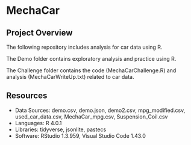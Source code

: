 # MechaCar

## Project Overview
The following repository includes analysis for car data using R.

The Demo folder contains exploratory analysis and practice using R.

The Challenge folder contains the code (MechaCarChallenge.R) and analysis (MechaCarWriteUp.txt) related to car data.

## Resources
* Data Sources: demo.csv, demo.json, demo2.csv, mpg_modified.csv, used_car_data.csv, MechaCar_mpg.csv, Suspension_Coil.csv
* Languages: R 4.0.1
* Libraries: tidyverse, jsonlite, pastecs
* Software: RStudio 1.3.959, Visual Studio Code 1.43.0